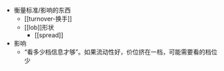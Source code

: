 - 衡量标准/影响的东西
  - [[turnover-换手]]
  - [[lob]]形状
    - [[spread]]
- 影响
  - “看多少档信息才够”。如果流动性好，价位挤在一档，可能需要看的档位少